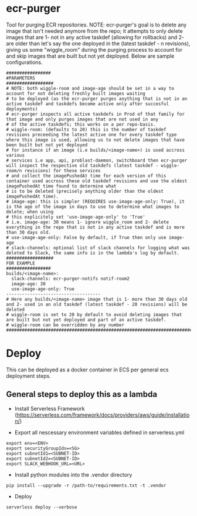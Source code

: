 # ecr-purger
Tool for purging ECR repositories. NOTE: ecr-purger's goal is to delete any image that isn't needed anymore from the repo; it attempts to only delete images
that are 1- not in any active taskdef (allowing for rollbacks) and 2- are older than let's say the one deployed in the
(latest taskdef - n revisions), giving us some "wiggle_room" during the purging process to account for and skip images that are built but not yet deployed. Below are sample configurations.
```
#################
#PARAMETERS
##################
# NOTE: both wiggle-room and image-age should be set in a way to account for not deleting freshly built images waiting 
# to be deployed (as the ecr-purger purges anything that is not in an active taskdef and taskdefs become active only after succesful deployments)
# ecr-purger inspects all active taskdefs in Prod of that family for that image and only purges images that are not used in any
# of the active taskdefs; this works on a per repo-basis.
# wiggle-room: (defaults to 20) this is the number of taskdef revisions preceeding the latest active one for every taskdef type where this image is used, allowing us to not delete images that have been built but not yet deployed 
# for instance if an image (i.e builds/<image-name>) is used accross various
# services i.e app, api, problast-daemon, switchboard then ecr-purger will inspect the respective old taskdefs (latest taskdef - wiggle-room/n revisions) for these services
# and collect the imagePushedAt time for each version of this container used accross these old taskdef revisions and use the oldest imagePushedAt time found to determine what
# is to be deleted (precisely anything older than the oldest imagePushedAt time).
# image-age: this is simpler (REQUIRES use-image-age-only: True), it is the age of the image in days to use to determine what images to delete; when using 
# this explicitely set 'use-image-age-only' to 'True'
# i.e. image-age: 30 means 1- ignore wiggle_room and 2- delete everything in the repo that is not in any active taskdef and is more than 30 days old.
# use-image-age-only: False by default, if True then only use image-age
# slack-channels: optional list of slack channels for logging what was deleted to Slack, the same info is in the lambda's log by default. 
##################
FOR EXAMPLE
#################
builds/<image-name>:
  slack-channels: ecr-purger-notifs notif-room2
  image-age: 30
  use-image-age-only: True 
------------------------------------
# Here any builds/<image-name> image that is 1- more than 30 days old and 2- used in an old taskdef (latest taskdef - 20 revisions) will be deleted
# wiggle-room is set to 20 by default to avoid deleting images that are built but not yet deployed and part of an active taskdef.
# wiggle-room can be overridden by any number
#############################################################################
```
# Deploy
This can be deployed as a docker container in ECS per general ecs deployment steps.

## General steps to deploy this as a lambda 

- Install Serverless Framework (https://serverless.com/framework/docs/providers/aws/guide/installation/)

- Export all nescessary environment variables defined in serverless.yml

```
export env=<ENV>
export securityGroupIds=<SG>
export subnetId1=<SUBNET-ID>
export subnetId2=<SUBNET-ID>
export SLACK_WEBHOOK_URL=<URL>

```

- Install python modules into the .vendor directory 
```
pip install --upgrade -r /path-to/requirements.txt -t .vendor
```

- Deploy
```
serverless deploy --verbose
```
